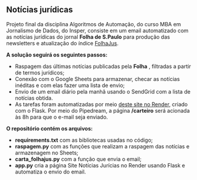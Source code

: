 ## Notícias jurídicas

Projeto final da disciplina Algoritmos de Automação, do curso MBA em Jornalismo de Dados, do Insper, consiste em um email automatizado com as notícias jurídicas do jornal **Folha de S.Paulo** para produção das newsletters e atualização do índice [FolhaJus](https://www1.folha.uol.com.br/poder/folhajus/).


**A solução seguirá os seguintes passos:**


* Raspagem das últimas notícias publicadas pela **Folha** , filtradas a partir de termos jurídicos;
* Conexão com o Google Sheets para armazenar, checar as notícias inéditas e com elas fazer uma lista de envio;
* Envio de um email diário pela manhã usando o SendGrid com a lista de notícias obtida.
* As tarefas foram automatizadas por meio [deste site no Render](https://noticias-juridicas.onrender.com/), criado com o Flask. Por meio do Pipedream, a página **/carteiro** será acionada às 8h para que o e-mail seja enviado.


**O repositório contém os arquivos:**

* **requirements.txt** com as bibliotecas usadas no código;
* **raspagem.py** com as funções que realizam a raspagem das notícias e armazenagem no Sheets; 
* **carta_folhajus.py** com a função que envia o email;  
* **app.py** cria a página Site Notícias Jurícias no Render usando Flask e automatiza o envio do email.
